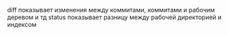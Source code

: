 diff показывает изменения между коммитами, коммитами и рабочим деревом и тд
status показывает разницу между рабочей директорией и индексом